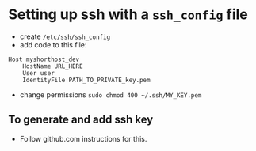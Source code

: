 # Setting up ssh with a `ssh_config` file

 - create `/etc/ssh/ssh_config`
 - add code to this file:
```
Host myshorthost_dev
    HostName URL_HERE
    User user
    IdentityFile PATH_TO_PRIVATE_key.pem
```
 - change permissions `sudo chmod 400 ~/.ssh/MY_KEY.pem`

## To generate and add ssh key

 - Follow github.com instructions for this.
